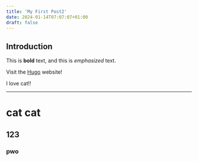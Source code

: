 ```yaml
---
title: 'My First Post2'
date: 2024-01-14T07:07:07+01:00
draft: false
---
```


## Introduction

This is **bold** text, and this is *emphasized* text.

Visit the [Hugo](https://gohugo.io) website!

I love cat!!

---

# cat cat

## 123

### pwo